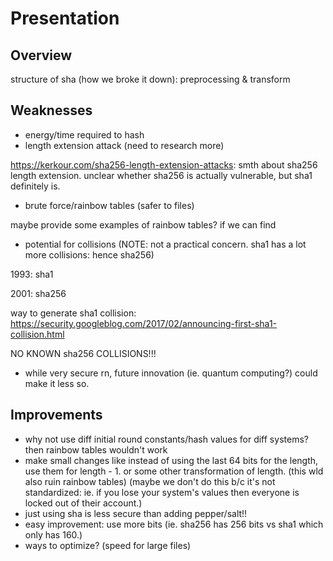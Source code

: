 # Presentation

## Overview

structure of sha (how we broke it down): preprocessing & transform

## Weaknesses

- energy/time required to hash
- length extension attack (need to research more)

https://kerkour.com/sha256-length-extension-attacks: smth about sha256 length extension. unclear whether sha256 is actually vulnerable, but sha1 definitely is.

- brute force/rainbow tables (safer to files)

maybe provide some examples of rainbow tables? if we can find

- potential for collisions (NOTE: not a practical concern. sha1 has a lot more collisions: hence sha256)
  
1993: sha1
  
2001: sha256

way to generate sha1 collision: https://security.googleblog.com/2017/02/announcing-first-sha1-collision.html

NO KNOWN sha256 COLLISIONS!!!

- while very secure rn, future innovation (ie. quantum computing?) could make it less so.

## Improvements

- why not use diff initial round constants/hash values for diff systems? then rainbow tables wouldn't work
- make small changes like instead of using the last 64 bits for the length, use them for length - 1. or some other transformation of length. (this wld also ruin rainbow tables)
(maybe we don't do this b/c it's not standardized: ie. if you lose your system's values then everyone is locked out of their account.)
- just using sha is less secure than adding pepper/salt!!
- easy improvement: use more bits (ie. sha256 has 256 bits vs sha1 which only has 160.)
- ways to optimize? (speed for large files)

